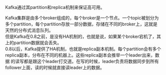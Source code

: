 Kafka通过其partition和replica机制来保证高可用。  

Kafka集群是由多个broker组成的，每个broker是一个节点。一个topic被划分为多个partition，每个partition存放一部分数据，存储在不同的broker上，这就是
天然的分布式消息队列。  
但是Kafka在0.8之前，是没有HA机制的，也就是说，如果某个broker宕机了，其上的partition数据就会丢失。  
0.8以后，Kafka提供了HA机制，也就是replica副本机制。每个partition会有多个replica副本，分布在不同的机器上。这些replica副本会推举一个leader出来，数据
的读写都是跟这个leader打交道。在写的时候，leader负责将数据同步到所有follower上面，读的时候就直接读leader上的数据。  

